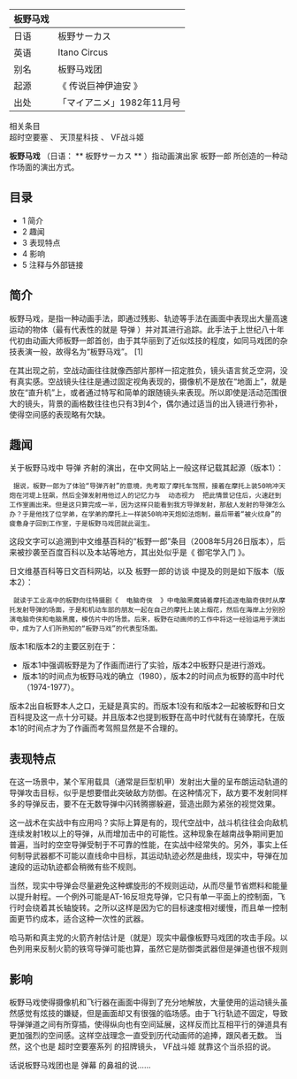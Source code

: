 |  板野马戏  ||
|---|---|
|日语  |  板野サーカス   |
|英语  |  Itano Circus   |
|别名  |  板野马戏团   |
|起源  |  《  传说巨神伊迪安  》   |
|出处  |  「マイアニメ」1982年11月号   |
相关条目  
超时空要塞  、  天顶星科技  、  VF战斗姬  
  
**板野马戏** （日语： ** 板野サーカス  ** ）指动画演出家  板野一郎  所创造的一种动作场面的演出方式。

##  目录

  * 1  简介 
  * 2  趣闻 
  * 3  表现特点 
  * 4  影响 
  * 5  注释与外部链接 

##  简介

板野马戏，是指一种动画手法，即通过残影、轨迹等手法在画面中表现出大量高速运动的物体（最有代表性的就是  导弹
）并对其进行追踪。此手法于上世纪八十年代初由动画大师板野一郎首创，由于其华丽到了近似炫技的程度，如同马戏团的杂技表演一般，故得名为“板野马戏”。  [1]

在其出现之前，空战动画往往就像西部片那样一招定胜负，镜头语言贫乏空洞，没有真实感。空战镜头往往是通过固定视角表现的，摄像机不是放在“地面上”，就是放在“直升机”上，或者通过特写和简单的跟随镜头来表现。所以即使是活动范围很大的镜头，背景的画格数往往也只有3到4个，偶尔通过适当的出入镜进行弥补，使得空间感的表现略有欠缺。

##  趣闻

关于板野马戏中  导弹  齐射的演出，在中文网站上一般这样记载其起源（版本1）：

     据说，板野一郎为了体验“导弹齐射”的意境，先考取了摩托车驾照，接着在摩托上装50响冲天炮在河堤上狂飙，然后全弹发射用他过人的记忆力与  动态视力  把此情景记住后，火速赶到工作室画出来。但是这只算完成一半，因为这样只能看到我方导弹发射，那敌人发射的导弹怎么办？于是他找了位学弟，在学弟的摩托上一样装50响冲天炮如法炮制，最后带着“被火纹身”的疲惫身子回到工作室，于是板野马戏团就此诞生。 

这段文字可以追溯到中文维基百科的“板野一郎”条目（2008年5月26日版本），后来被抄袭至百度百科以及本站等地方，其出处似乎是《  御宅学入门  》。

日文维基百科等日文百科网站，以及  板野一郎的访谈  中提及的则是如下版本（版本2）：

     就读于工业高中的板野向往特摄剧《  电脑奇侠  》中电脑黑魔骑着摩托追逐电脑奇侠时从摩托发射导弹的场面，于是和机动车部的朋友一起在自己的摩托上装上烟花，然后在海岸上分别扮演电脑奇侠和电脑黑魔，模仿片中的场景。后来，板野在动画师的工作中将这一经验运用于演出中，成为了人们所熟知的“板野马戏”的代表型场面。 

版本1和版本2的主要区别在于：

  * 版本1中强调板野是为了作画而进行了实验，版本2中板野只是进行游戏。 
  * 版本1的时间点为板野马戏的确立（1980），版本2的时间点为板野的高中时代（1974-1977）。 

版本2出自板野本人之口，无疑是真实的。而版本1没有和版本2一起被板野和日文百科提及这一点十分可疑。并且版本2也提到板野在高中时代就有在骑摩托，在版本1的时间点才为了作画而考驾照显然是不合理的。

##  表现特点

在这一场景中，某个军用载具（通常是巨型机甲）发射出大量的呈布朗运动轨道的导弹攻击目标，似乎是想要借此突破敌方防御。在这种情况下，敌方要不发射同样多的导弹反击，要不在无数导弹中闪转腾挪躲避，营造出颇为紧张的视觉效果。

这一战术在实战中有应用吗？实际上算是有的，现代空战中，战斗机往往会向敌机连续发射1枚以上的导弹，从而增加击中的可能性。这种现象在越南战争期间更加普遍，当时的空空导弹受制于不可靠的性能，在实战中经常失的。另外，事实上任何制导武器都不可能以直线命中目标，其运动轨迹必然是曲线，现实中，导弹在加速段的运动轨迹都会稍微有些不规则。

当然，现实中导弹会尽量避免这种螺旋形的不规则运动，从而尽量节省燃料和能量以提升射程。一个例外可能是AT-16反坦克导弹，它只有单一平面上的控制面，飞行时会绕着其长轴旋转。之所以这样是因为它的目标速度相对缓慢，而且单一控制面更节约成本，适合这种一次性的武器。

哈马斯和真主党的火箭齐射估计是（就是）现实中最像板野马戏团的攻击手段。以色列用来反制火箭的铁穹导弹可能也算，虽然它是防御类武器但是弹道也很不规则

##  影响

板野马戏使得摄像机和飞行器在画面中得到了充分地解放，大量使用的运动镜头虽然感觉有炫技的嫌疑，但是画面却又有很强的临场感。由于飞行轨迹不固定，导致导弹弹道之间有所穿插，使得纵向也有空间延展，这样反而比互相平行的弹道具有更加强烈的空间感。这样空战理念一直受到历代动画师的追捧，跟风者无数。
当然，这个也是  超时空要塞系列  的招牌镜头，  VF战斗姬  就靠这个当杀招的说。

话说板野马戏团也是  弹幕  的鼻祖的说……